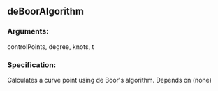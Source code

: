 ## deBoorAlgorithm
### Arguments: 
controlPoints, degree, knots, t
### Specification: 
Calculates a curve point using de Boor's algorithm. Depends on (none)
